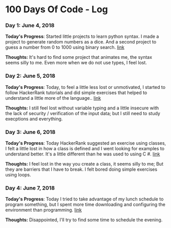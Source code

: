 # 100 Days Of Code - Log

### Day 1: June 4, 2018 

**Today's Progress**: Started little projects to learn python syntax. I made a project to generate random numbers as a dice. And a second project to guess a number from 0 to 1000 using binary search. [link](https://github.com/PHBonifacio/100DaysOfCode/tree/master/R1-python/D1)

**Thoughts:** It's hard to find some project that animates me, the syntax seems silly to me. Even more when we do not use types, I feel lost.

### Day 2: June 5, 2018 

**Today's Progress**: Today, to feel a little less lost or unmotivated, I started to follow HackerRank tutorials and did simple exercises that helped to understand a little more of the language.. [link](https://github.com/PHBonifacio/100DaysOfCode/tree/master/R1-python/D2)

**Thoughts:** I still feel lost without variable typing and a little insecure with the lack of security / verification of the input data; but I still need to study execptions and everything.

### Day 3: June 6, 2018 

**Today's Progress**: Today HackerRank suggested an exercise using classes, I felt a little lost in how a class is defined and I went looking for examples to understand better. It's a little different than he was used to using C #. [link](https://github.com/PHBonifacio/100DaysOfCode/tree/master/R1-python/D3)

**Thoughts:** I feel lost in the way you create a class, it seems silly to me; But they are barriers that I have to break. I felt bored doing simple exercises using loops.

### Day 4: June 7, 2018 

**Today's Progress**: Today I tried to take advantage of my lunch schedule to program something, but I spent more time downloading and configuring the environment than programming. [link](https://github.com/PHBonifacio/100DaysOfCode/tree/master/R1-python/D4)

**Thoughts:** Disappointed, I'll try to find some time to schedule the evening.
